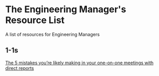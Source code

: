 # The Engineering Manager's Resource List
A list of resources for Engineering Managers

## 1-1s
[The 5 mistakes you’re likely making in your one-on-one meetings with direct reports](https://m.signalvnoise.com/the-5-mistakes-youre-likely-making-in-your-one-on-one-meetings-with-direct-reports/)
